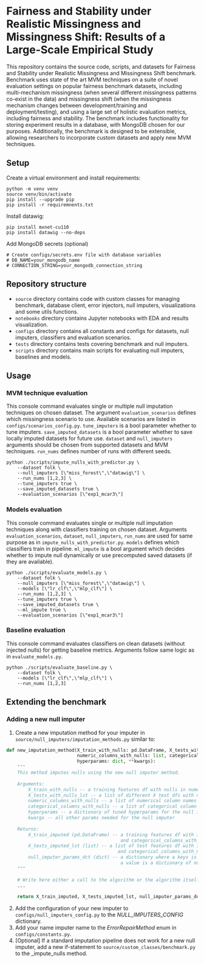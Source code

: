 # Fairness and Stability under Realistic Missingness and Missingness Shift: Results of a Large-Scale Empirical Study

This repository contains the source code, scripts, and datasets for Fairness and Stability under Realistic Missingness and Missingness Shift benchmark. Benchmark uses state of the art MVM techniques on a suite of novel evaluation settings on popular fairness benchmark datasets, including multi-mechanism missingness (when several different missingness patterns co-exist in the data) and missingness shift (when the missingness mechanism changes between development/training and deployment/testing), and using a large set of holistic evaluation metrics, including fairness and stability. The benchmark includes functionality for storing experiment results in a database, with MongoDB chosen for our purposes. Additionally, the benchmark is designed to be extensible, allowing researchers to incorporate custom datasets and apply new MVM techniques.


## Setup

Create a virtual environment and install requirements:
```
python -m venv venv 
source venv/bin/activate
pip install --upgrade pip
pip install -r requiremnents.txt
```

Install datawig:
```shell
pip install mxnet-cu110
pip install datawig --no-deps
```

Add MongoDB secrets (optional)
```
# Create configs/secrets.env file with database variables
# DB_NAME=your_mongodb_name
# CONNECTION_STRING=your_mongodb_connection_string
```

## Repository structure

* `source` directory contains code with custom classes for managing benchmark, database client, error injectors, null imputers, visualizations and some utils functions.
* `notebooks` directory contains Jupyter notebooks with EDA and results visualization.
* `configs` directory contains all constants and configs for datasets, null imputers, classifiers and evaluation scenarios.
* `tests` directory contains tests covering benchmark and null imputers.
* `scripts` directory contains main scripts for evaluating null imputers, baselines and models.


## Usage

### MVM technique evaluation

This console command evaluates single or multiple null imputation techniques on chosen dataset. The argument `evaluation_scenarios` defines which missingness scenario to use. Available scenarios are listed in `configs/scenarios_config.py`. `tune_imputers` is a bool parameter whether to tune imputers. `save_imputed_datasets` is a bool parameter whether to save locally imputed datasets for future use. `dataset` and `null_imputers` arguments should be chosen from supported datasets and MVM techniques. `run_nums` defines number of runs with different seeds.
```
python ./scripts/impute_nulls_with_predictor.py \
    --dataset folk \
    --null_imputers [\"miss_forest\",\"datawig\"] \
    --run_nums [1,2,3] \
    --tune_imputers true \
    --save_imputed_datasets true \
    --evaluation_scenarios [\"exp1_mcar3\"]
```

### Models evaluation

This console command evaluates single or multiple null imputation techniques along with classifiers training on chosen dataset. Arguments `evaluation_scenarios`, `dataset`, `null_imputers`, `run_nums` are used for same purpose as in `impute_nulls_with_predictor.py`. `models` defines which classifiers train in pipeline. `ml_impute` is a bool argument which decides whether to impute null dynamically or use precomputed saved datasets (if they are available).
```
python ./scripts/evaluate_models.py \
    --dataset folk \
    --null_imputers [\"miss_forest\",\"datawig\"] \
    --models [\"lr_clf\",\"mlp_clf\"] \
    --run_nums [1,2,3] \
    --tune_imputers true \
    --save_imputed_datasets true \
    --ml_impute true \
    --evaluation_scenarios [\"exp1_mcar3\"]
```

### Baseline evaluation

This console command evaluates classifiers on clean datasets (without injected nulls) for getting baseline metrics. Arguments follow same logic as in `evaluate_models.py`.
```
python ./scripts/evaluate_baseline.py \
    --dataset folk \
    --models [\"lr_clf\",\"mlp_clf\"] \
    --run_nums [1,2,3]
```


## Extending the benchmark

### Adding a new null imputer

1. Create a new imputation method for your imputer in `source/null_imputers/imputation_methods.py` similar to:
```python
def new_imputation_method(X_train_with_nulls: pd.DataFrame, X_tests_with_nulls_lst: list,
                          numeric_columns_with_nulls: list, categorical_columns_with_nulls: list,
                          hyperparams: dict, **kwargs):
    """
    This method imputes nulls using the new null imputer method.
    
    Arguments:
        X_train_with_nulls -- a training features df with nulls in numeric_columns_with_nulls and categorical_columns_with_nulls columns
        X_tests_with_nulls_lst -- a list of different X test dfs with nulls in numeric_columns_with_nulls and categorical_columns_with_nulls columns
        numeric_columns_with_nulls -- a list of numerical column names with nulls
        categorical_columns_with_nulls -- a list of categorical column names with nulls
        hyperparams -- a dictionary of tuned hyperparams for the null imputer
        kwargs -- all other params needed for the null imputer
    
    Returns:
        X_train_imputed (pd.DataFrame) -- a training features df with imputed columns defined in numeric_columns_with_nulls
                                          and categorical_columns_with_nulls
        X_tests_imputed_lst (list) -- a list of test features df with imputed columns defined in numeric_columns_with_nulls 
                                         and categorical_columns_with_nulls
        null_imputer_params_dct (dict) -- a dictionary where a keys is a column name with nulls, and 
                                          a value is a dictionary of null imputer parameters used to impute this column
    """
    
    # Write here either a call to the algorithm or the algorithm itself
    ...
    
    return X_train_imputed, X_tests_imputed_lst, null_imputer_params_dct
```

2. Add the configuration of your new imputer to `configs/null_imputers_config.py` to the _NULL_IMPUTERS_CONFIG_ dictionary.
3. Add your name imputer name to the _ErrorRepairMethod_ enum in `configs/constants.py`.
4. [Optional] If a standard imputation pipeline does not work for a new null imputer, add a new if-statement to `source/custom_classes/benchmark.py` to the _impute_nulls method.

